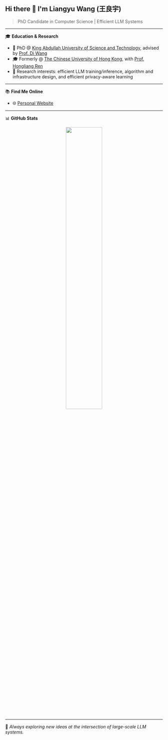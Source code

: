 ## Hi there 👋 I'm Liangyu Wang (王良宇)

> PhD Candidate in Computer Science | Efficient LLM Systems

---

🎓 **Education & Research**
- 📍 PhD @ [King Abdullah University of Science and Technology](https://www.kaust.edu.sa/en/), advised by [Prof. Di Wang](https://shao3wangdi.github.io/)
- 🎓 Formerly @ [The Chinese University of Hong Kong](https://www.cuhk.edu.hk/english/index.html), with [Prof. Hongliang Ren](https://www.ee.cuhk.edu.hk/en-gb/people/academic-staff/professors/prof-ren-hongliang)
- 🔬 Research interests: efficient LLM training/inference, algorithm and infrastructure design, and efficient privacy-aware learning

---

📚 **Find Me Online**
- 🌐 [Personal Website](https://liangyuwang.github.io/)

---

📊 **GitHub Stats**

<div align="center">

<!-- Stats card -->
<img src="https://github-readme-stats.vercel.app/api?username=liangyuwang&show_icons=true&theme=tokyonight&hide_title=true" width="48%"/>

</div>

---

🌱 _Always exploring new ideas at the intersection of large-scale LLM systems._
